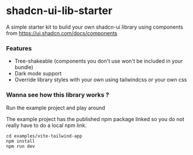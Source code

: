 # shadcn-ui-lib-starter
A simple starter kit to build your own shadcn-ui library using components from https://ui.shadcn.com/docs/components

### Features
- Tree-shakeable (components you don't use won't be included in your bundle)
- Dark mode support
- Override library styles with your own using tailwindcss or your own css

### Wanna see how this library works ?

Run the example project and play around

The example project has the published npm package linked so you do not really have to do a local npm link.

```
cd examples/vite-tailwind-app
npm install
npm run dev
```

